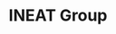 ---
blog: https://blog.ineat-conseil.fr/
codehost: https://github.com/https://github.com/twogrey
facebook: https://facebook.com/IneatGroup
linkedin: https://linkedin.com/company/ineat-conseil
logohandle: ineat-group
sort: ineat-group
title: INEAT Group
twitter: https://x.com/ineatgroup
website: https://ineat-group.com/
---